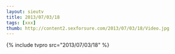 ```yaml
--- 
layout: sieutv
title: 2013/07/03/18
tags: [xxx]
thumb: http://content2.sexforsure.com/2013/07/03/18/Video.jpg
---
```

{% include tvpro src="2013/07/03/18" %} 
